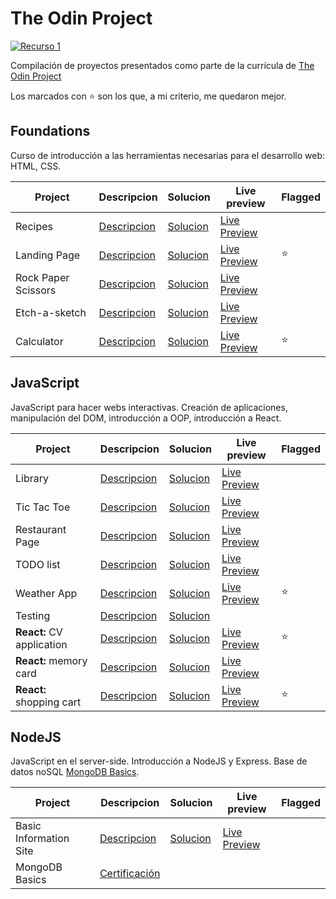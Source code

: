 # The Odin Project

<a href=https://www.theodinproject.com>![Recurso 1](https://user-images.githubusercontent.com/50267208/173396376-e8ba3182-5460-4fb9-9901-47d029c7fc4b.png)</a>

Compilación de proyectos presentados como parte de la currícula de [The Odin Project](https://www.theodinproject.com/)

Los marcados con &#x2b50; son los que, a mi criterio, me quedaron mejor.

## Foundations

Curso de introducción a las herramientas necesarias para el desarrollo web: HTML, CSS.

| Project             | Descripcion                                                                           | Solucion                                                          | Live preview                                                         | Flagged  |
| ------------------- | ------------------------------------------------------------------------------------- | ----------------------------------------------------------------- | -------------------------------------------------------------------- | -------- |
| Recipes             | [Descripcion](https://www.theodinproject.com/lessons/foundations-recipes)             | [Solucion](https://github.com/yagopajarino/top-recipes)           | [Live Preview](https://yagopajarino.github.io/top-recipes)           |          |
| Landing Page        | [Descripcion](https://www.theodinproject.com/lessons/foundations-landing-page)        | [Solucion](https://github.com/yagopajarino/top-landingPage)       | [Live Preview](https://yagopajarino.github.io/top-landingPage)       | &#x2b50; |
| Rock Paper Scissors | [Descripcion](https://www.theodinproject.com/lessons/foundations-rock-paper-scissors) | [Solucion](https://github.com/yagopajarino/top-rockPaperScissors) | [Live Preview](https://yagopajarino.github.io/top-rockPaperScissors) |          |
| Etch-a-sketch       | [Descripcion](https://www.theodinproject.com/lessons/foundations-etch-a-sketch)       | [Solucion](https://github.com/yagopajarino/top-etchASketch)       | [Live Preview](https://yagopajarino.github.io/top-etchASketch)       |          |
| Calculator          | [Descripcion](https://www.theodinproject.com/lessons/foundations-calculator)          | [Solucion](https://github.com/yagopajarino/top-calculator)        | [Live Preview](https://yagopajarino.github.io/top-calculator)        | &#x2b50; |

## JavaScript

JavaScript para hacer webs interactivas. Creación de aplicaciones, manipulación del DOM, introducción a OOP, introducción a React.

| Project                   | Descripcion                                                                                 | Solucion                                                       | Live preview                                                      | Flagged  |
| ------------------------- | ------------------------------------------------------------------------------------------- | -------------------------------------------------------------- | ----------------------------------------------------------------- | -------- |
| Library                   | [Descripcion](https://www.theodinproject.com/lessons/node-path-javascript-library)          | [Solucion](https://github.com/yagopajarino/top-library)        | [Live Preview](https://yagopajarino.github.io/top-library)        |          |
| Tic Tac Toe               | [Descripcion](https://www.theodinproject.com/lessons/node-path-javascript-tic-tac-toe)      | [Solucion](https://github.com/yagopajarino/top-ticTacToe)      | [Live Preview](https://yagopajarino.github.io/top-ticTacToe)      |          |
| Restaurant Page           | [Descripcion](https://www.theodinproject.com/lessons/node-path-javascript-restaurant-page)  | [Solucion](https://github.com/yagopajarino/top-restaurantPage) | [Live Preview](https://yagopajarino.github.io/top-restaurantPage) |          |
| TODO list                 | [Descripcion](https://www.theodinproject.com/lessons/node-path-javascript-todo-list)        | [Solucion](https://github.com/yagopajarino/top-todoList)       | [Live Preview](https://yagopajarino.github.io/top-todoList)       |          |
| Weather App               | [Descripcion](https://www.theodinproject.com/lessons/node-path-javascript-weather-app)      | [Solucion](https://github.com/yagopajarino/top-weatherApp)     | [Live Preview](https://yagopajarino.github.io/top-weatherApp)     | &#x2b50; |
| Testing                   | [Descripcion](https://www.theodinproject.com/lessons/node-path-javascript-testing-practice) | [Solucion](https://github.com/yagopajarino/top-TDDbasics)      |                                                                   |          |
| **React:** CV application | [Descripcion](https://www.theodinproject.com/lessons/node-path-javascript-cv-application)   | [Solucion](https://github.com/yagopajarino/top-reactCVProject) | [Live Preview](https://yagopajarino.github.io/top-reactCVProject) | &#x2b50; |
| **React:** memory card    | [Descripcion](https://www.theodinproject.com/lessons/node-path-javascript-memory-card)      | [Solucion](https://github.com/yagopajarino/top-memoryCard)     | [Live Preview](https://yagopajarino.github.io/top-memoryCard)     |          |
| **React:** shopping cart  | [Descripcion](https://www.theodinproject.com/lessons/node-path-javascript-shopping-cart)    | [Solucion](https://github.com/yagopajarino/top-shoppingCart)   | [Live Preview](https://yagopajarino.github.io/top-shoppingCart)   | &#x2b50; |

## NodeJS

JavaScript en el server-side. Introducción a NodeJS y Express. Base de datos noSQL [MongoDB Basics](https://university.mongodb.com/courses/M001/about).

| Project                | Descripcion                                                                                                                                                                     | Solucion                                                             | Live preview                                                           | Flagged |
| ---------------------- | ------------------------------------------------------------------------------------------------------------------------------------------------------------------------------- | -------------------------------------------------------------------- | ---------------------------------------------------------------------- | ------- |
| Basic Information Site | [Descripcion](https://www.theodinproject.com/lessons/nodejs-basic-informational-site)                                                                                           | [Solucion](https://github.com/yagopajarino/top-basicInformationSite) | [Live Preview](https://top-basicinformationsite.yagopajarino.repl.co/) |         |
| MongoDB Basics         | [Certificación](https://university.mongodb.com/course_completion/0ec42bef-f3fd-48a8-aa9f-a6455cf082a1?utm_source=copy&utm_medium=social&utm_campaign=university_social_sharing) |
